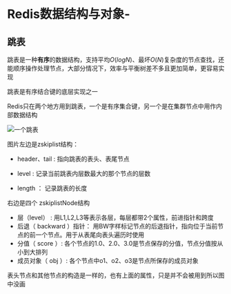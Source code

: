 # Redis数据结构与对象-

## 跳表

跳表是一种**有序**的数据结构，支持平均$O(logN)$、最坏$O(N)$复杂度的节点查找，还能顺序操作处理节点，大部分情况下，效率与平衡树差不多且更加简单，更容易实现

跳表是有序结合键的底层实现之一

Redis只在两个地方用到跳表，一个是有序集合键，另一个是在集群节点中用作内部数据结构

![一个跳表](https://cdn.konyue.site/image-20220525160203727.png)

图片左边是zskiplist结构：

- header、tail : 指向跳表的表头、表尾节点

- level : 记录当前跳表内层数最大的那个节点的层数
- length ： 记录跳表的长度

右边是四个 zskiplistNode结构

- 层（level） :  用L1,L2,L3等表示各层，每层都带2个属性，前进指针和跨度
- 后退（ backward ）指针： 用BW字样标记节点的后退指针，指向位于当前节点的前一个节点。用于从表尾向表头遍历时使用
- 分值（ score ）: 各个节点的1.0、2.0、3.0是节点保存的分值，节点分值按从小到大排列
- 成员对象（ obj ）: 各个节点中o1、o2、o3是节点所保存的成员对象

表头节点和其他节点的构造是一样的，也有上面的属性，只是并不会被用到所以图中没画



